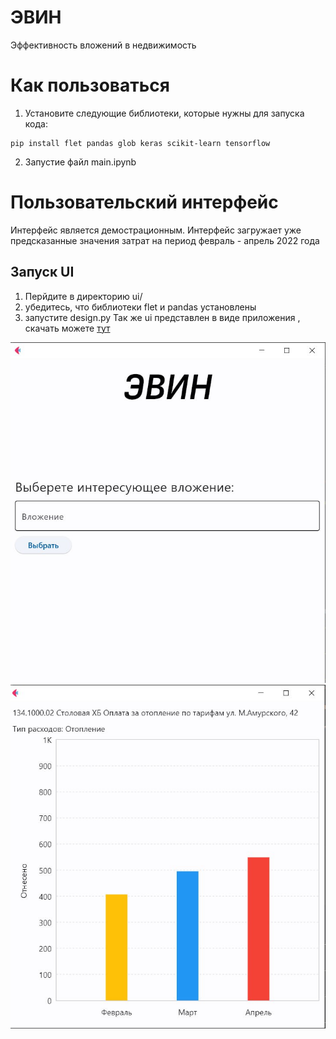 # ЭВИН
Эффективность вложений в недвижимость

# Как пользоваться

1. Установите следующие библиотеки, которые нужны для запуска кода:
```
pip install flet pandas glob keras scikit-learn tensorflow
```
2. Запустие файл main.ipynb

# Пользовательский интерфейс

Интерфейс является демострационным. 
Интерфейс загружает уже предсказанные значения затрат на период февраль - апрель 2022 года

 ## Запуск UI
 1. Перйдите в директорию ui/
 2. убедитесь, что библиотеки flet и pandas установлены
 3. запустите design.py
Так же ui представлен в виде приложения , скачать можете [тут](https://files.sberdisk.ru/s/fNhr3IKLlYUAhah)

![Меню](ui/demo_img/menu.jpg)
![Чарт](ui/demo_img/chart.jpg)
